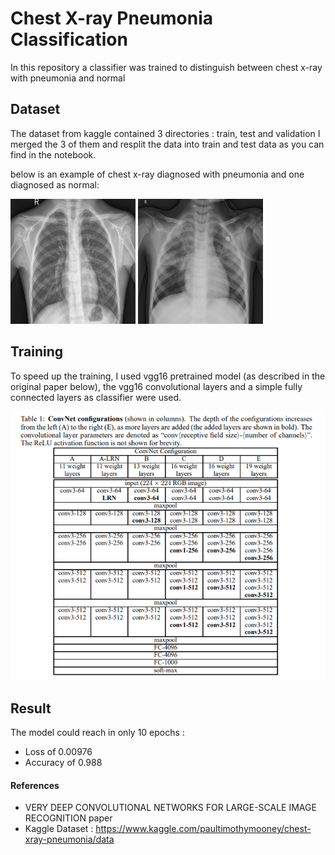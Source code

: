 # Chest X-ray Pneumonia Classification

In this repository a classifier was trained to distinguish between chest x-ray with pneumonia and normal
## Dataset
The dataset from kaggle contained 3 directories : train, test and validation
I merged the 3 of them and resplit the data into train and test data as you can find in the notebook.

below is an example of chest x-ray diagnosed with pneumonia and one diagnosed as normal:

<p float="left">
  <img src="/dataset/NORMAL/IM-0001-0001.jpeg" width="200"  height="200" title="NORMAL" />
  <img src="/dataset/PNEUMONIA/person3_virus_17.jpeg" width="200" height="200" title="PNEUMONIA"/> 
</p>

## Training
To speed up the training, I used vgg16 pretrained model (as described in the original paper below), the vgg16 convolutional layers and a simple fully connected layers as classifier were used.

![GitHub Logo](/assets/vgg_architecture.PNG)


## Result
The model could reach in only 10 epochs :
- Loss of 0.00976
- Accuracy of 0.988


#### References
- VERY DEEP CONVOLUTIONAL NETWORKS FOR LARGE-SCALE IMAGE RECOGNITION paper
- Kaggle Dataset : https://www.kaggle.com/paultimothymooney/chest-xray-pneumonia/data
